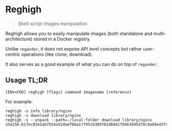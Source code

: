 # Reghigh

> Shell-script images manipulation

Reghigh allows you to easily manipulate images (both standalone and multi-architecture) stored in a Docker registry.

Unlike `regander`, it does not expose API level concepts but rather user-centric operations (like clone, download).

It also serves as a good example of what you can do on top of `regander`.

## Usage TL;DR

```
[ENV=FOO] reghigh [flags] command imagename [reference]
```

For example:

```
reghigh -s info library/nginx
reghigh -s download library/nginx
reghigh -s --unpack --path=./local-folder download library/nginx sha256:b1fec83e1ab7b54a52daef6ba17f95c6389702d6841f8463945d78c8a69ed3fe
```

